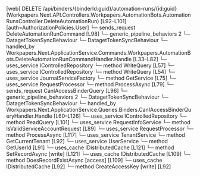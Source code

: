[web] DELETE /api/binders/{binderId:guid}/automation-runs/{id:guid}  (Workpapers.Next.API.Controllers.Workpapers.AutomationBots.AutomationRunsController.DeleteAutomationRun)  [L92–L101] [auth=AuthorizationPolicies.User]
  └─ sends_request DeleteAutomationRunCommand [L98]
    └─ generic_pipeline_behaviors 2
      └─ DatagetTokenSyncBehaviour
      └─ DatagetTokenSyncBehaviour
    └─ handled_by Workpapers.Next.ApplicationService.Commands.Workpapers.AutomationBots.DeleteAutomationRunCommandHandler.Handle [L33–L82]
      └─ uses_service IControlledRepository<AutomationRun>
        └─ method WriteQuery [L57]
      └─ uses_service IControlledRepository<Binder>
        └─ method WriteQuery [L54]
      └─ uses_service JournalServiceFactory
        └─ method GetService [L75]
      └─ uses_service RequestProcessor
        └─ method ProcessAsync [L79]
  └─ sends_request CanIAccessBinderQuery [L96]
    └─ generic_pipeline_behaviors 2
      └─ DatagetTokenSyncBehaviour
      └─ DatagetTokenSyncBehaviour
    └─ handled_by Workpapers.Next.ApplicationService.Queries.Binders.CanIAccessBinderQueryHandler.Handle [L60–L126]
      └─ uses_service IControlledRepository<Binder>
        └─ method ReadQuery [L101]
      └─ uses_service RequestInfoService
        └─ method IsValidServiceAccountRequest [L89]
      └─ uses_service RequestProcessor
        └─ method ProcessAsync [L117]
      └─ uses_service TenantService
        └─ method GetCurrentTenant [L92]
      └─ uses_service UserService
        └─ method GetUserId [L91]
      └─ uses_cache IDistributedCache [L121]
        └─ method SetRecordAsync [write] [L121]
      └─ uses_cache IDistributedCache [L109]
        └─ method DoesRecordExistAsync [access] [L109]
      └─ uses_cache IDistributedCache [L92]
        └─ method CreateAccessKey [write] [L92]

